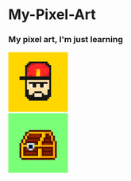 # My-Pixel-Art
### My pixel art, I'm just learning<br>
<img src="https://github.com/Cheko82/My-Pixel-Art/blob/main/pixelart/Brad.png?raw=true" alt="Bearded man with cap" width="120"><br>
<img src="https://github.com/Cheko82/My-Pixel-Art/blob/main/pixelart/Chest.png?raw=true" alt="A dumb chest" width="120"><br>
